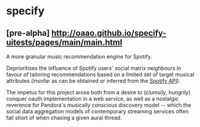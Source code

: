 # specify

## \[pre-alpha\] http://oaao.github.io/specify-uitests/pages/main/main.html

A more granular music recommendation engine for Spotify.

Deprioritises the influence of Spotify users' social matrix neighbours
in favour of tailoring recommendations based on a limited set of target
musical attributes (insofar as can be obtained or inferred from the
[Spotify API](https://developer.spotify.com/documentation/web-api/reference/browse/get-recommendations/)).

The impetus for this project arose both from a desire to (clumsily,
hungrily) conquer oauth implementation in a web service, as well as a
nostalgic reverence for Pandora's musically conscious discovery model --
which the social data aggregation models of contemporary streaming
services often fall short of when chasing a given aural thread.

